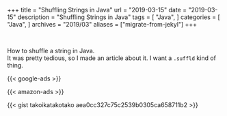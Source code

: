 +++
title = "Shuffling Strings in Java"
url = "2019-03-15"
date = "2019-03-15"
description = "Shuffling Strings in Java"
tags = [
    "Java",
]
categories = [
    "Java",
]
archives = "2019/03"
aliases = ["migrate-from-jekyl"]
+++

<br>

How to shuffle a string in Java.  
It was pretty tedious, so I made an article about it.
I want a `.suffld` kind of thing.

<!-- Google Ads -->
{{< google-ads >}}

<!-- Amazon Ads -->
{{< amazon-ads >}}

{{< gist takoikatakotako aea0cc327c75c2539b0305ca658711b2 >}}
